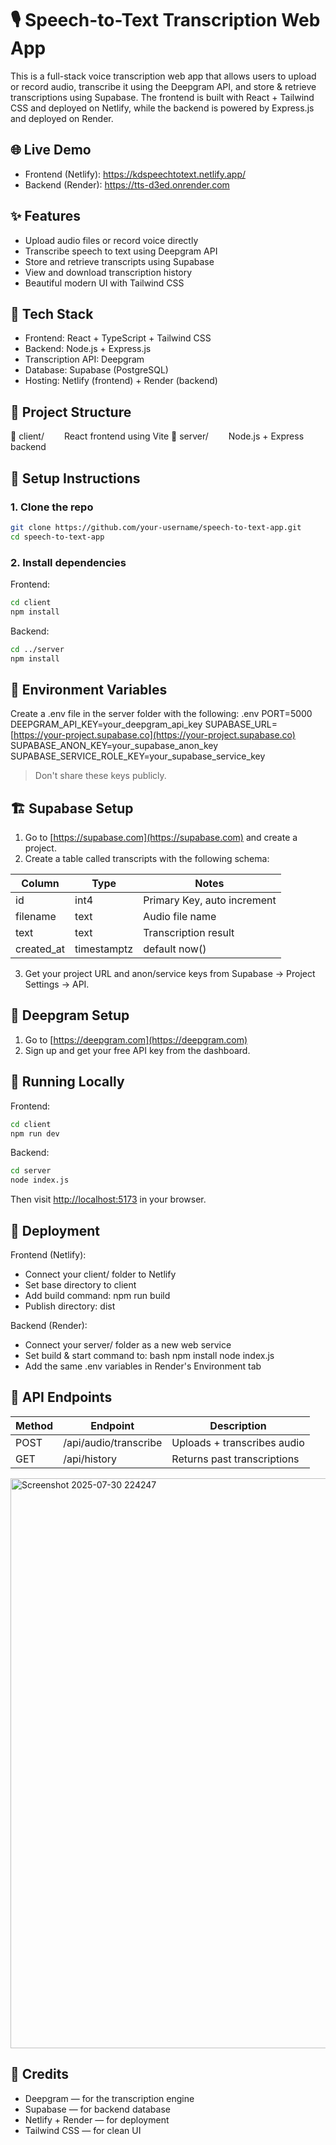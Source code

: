 # 🎙️ Speech-to-Text Transcription Web App
This is a full-stack voice transcription web app that allows users to upload or record audio, transcribe it using the Deepgram API, and store & retrieve transcriptions using Supabase. 
The frontend is built with React + Tailwind CSS and deployed on Netlify, while the backend is powered by Express.js and deployed on Render.

## 🌐 Live Demo
* Frontend (Netlify): https://kdspeechtotext.netlify.app/
* Backend (Render): https://tts-d3ed.onrender.com

## ✨ Features
* Upload audio files or record voice directly
* Transcribe speech to text using Deepgram API
* Store and retrieve transcripts using Supabase
* View and download transcription history
* Beautiful modern UI with Tailwind CSS

## 🧱 Tech Stack
* Frontend: React + TypeScript + Tailwind CSS
* Backend: Node.js + Express.js
* Transcription API: Deepgram
* Database: Supabase (PostgreSQL)
* Hosting: Netlify (frontend) + Render (backend)


## 🚀 Project Structure
📁 client/
  React frontend using Vite
📁 server/
  Node.js + Express backend


## 🔧 Setup Instructions

### 1. Clone the repo
```bash
git clone https://github.com/your-username/speech-to-text-app.git
cd speech-to-text-app
```

### 2. Install dependencies
Frontend:
```bash
cd client
npm install
```

Backend:
```bash
cd ../server
npm install
```

## 🔑 Environment Variables
Create a .env file in the server folder with the following:
.env
PORT=5000
DEEPGRAM\_API\_KEY=your\_deepgram\_api\_key
SUPABASE\_URL=[https://your-project.supabase.co](https://your-project.supabase.co)
SUPABASE\_ANON\_KEY=your\_supabase\_anon\_key
SUPABASE\_SERVICE\_ROLE\_KEY=your\_supabase\_service\_key

> Don't share these keys publicly.

## 🏗️ Supabase Setup
1. Go to [https://supabase.com](https://supabase.com) and create a project.
2. Create a table called transcripts with the following schema:

| Column      | Type        | Notes                       |
| ----------- | ----------- | --------------------------- |
| id          | int4        | Primary Key, auto increment |
| filename    | text        | Audio file name             |
| text        | text        | Transcription result        |
| created\_at | timestamptz | default now()               |

3. Get your project URL and anon/service keys from Supabase → Project Settings → API.


## 🔁 Deepgram Setup
1. Go to [https://deepgram.com](https://deepgram.com)
2. Sign up and get your free API key from the dashboard.

## 🧪 Running Locally
Frontend:
```bash
cd client
npm run dev
```

Backend:
```bash
cd server
node index.js
```

Then visit [http://localhost:5173](http://localhost:5173) in your browser.


## 🚢 Deployment
Frontend (Netlify):
* Connect your client/ folder to Netlify
* Set base directory to client
* Add build command: npm run build
* Publish directory: dist

Backend (Render):
* Connect your server/ folder as a new web service
* Set build & start command to:
  bash
  npm install
  node index.js
* Add the same .env variables in Render's Environment tab


## 📂 API Endpoints

| Method | Endpoint              | Description                 |
| ------ | --------------------- | --------------------------- |
| POST   | /api/audio/transcribe | Uploads + transcribes audio |
| GET    | /api/history          | Returns past transcriptions |


<img width="1894" height="912" alt="Screenshot 2025-07-30 224247" src="https://github.com/user-attachments/assets/eaff5594-712c-4e9a-9007-f0f415fe6879" />

## 🧠 Credits

* Deepgram — for the transcription engine
* Supabase — for backend database
* Netlify + Render — for deployment
* Tailwind CSS — for clean UI
